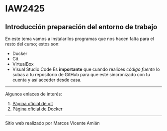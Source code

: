 # IAW2425
## Introducción preparación del entorno de trabajo
En este tema vamos a instalar los programas que nos hacen falta para el resto del curso; estos son:
- Docker
- Git
- VirtualBox
- Visual Studio Code
Es **importante** que cuando realices *código fuente* lo subas a tu repositorio de GitHub para que esté sincronizado con tu cuenta y así acceder desde casa.
---
Algunos enlaces de interés:
1. [Página oficial de git](https://git-scm.com/)
2. [Página oficial de Docker](https://www.docker.com/)
***
Sitio web realizado por Marcos Vicente Amián
